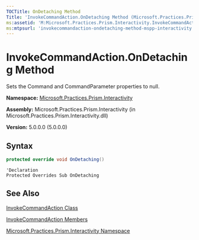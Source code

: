 ```yaml
---
TOCTitle: OnDetaching Method
Title: 'InvokeCommandAction.OnDetaching Method (Microsoft.Practices.Prism.Interactivity)'
ms:assetid: 'M:Microsoft.Practices.Prism.Interactivity.InvokeCommandAction.OnDetaching'
ms:mtpsurl: 'invokecommandaction-ondetaching-method-mspp-interactivity.md'
---
```


# InvokeCommandAction.OnDetaching Method 

Sets the Command and CommandParameter properties to null.

**Namespace:** [Microsoft.Practices.Prism.Interactivity](https://msdn.microsoft.com/en-us/library/microsoft.practices.prism.interactivity(v=pandp.50))

**Assembly:** Microsoft.Practices.Prism.Interactivity (in Microsoft.Practices.Prism.Interactivity.dll)

**Version:** 5.0.0.0 (5.0.0.0)

## Syntax

```C#
protected override void OnDetaching()
```
```VB
'Declaration
Protected Overrides Sub OnDetaching
```

## See Also

[InvokeCommandAction Class](/patterns-practices/reference/invokecommandaction-class-mspp-interactivity)

[InvokeCommandAction Members](patterns-practices/reference/invokecommandaction-members-mspp-interactivity)

[Microsoft.Practices.Prism.Interactivity Namespace](/patterns-practices/reference/mspp-interactivity-namespace)